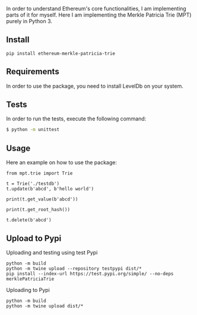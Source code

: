 In order to understand Ethereum's core functionalities, I am implementing parts of it for myself. Here I am implementing
the Merkle Patricia Trie (MPT) purely in Python 3.

## Install

```shell
pip install ethereum-merkle-patricia-trie
```

## Requirements

In order to use the package, you need to install LevelDb on your system.

## Tests

In order to run the tests, execute the following command:
```bash
$ python -m unittest
```
## Usage

Here an example on how to use the package:


    from mpt.trie import Trie

    t = Trie('./testdb')
    t.update(b'abcd', b'hello world')

    print(t.get_value(b'abcd'))

    print(t.get_root_hash())

    t.delete(b'abcd')


## Upload to Pypi

Uploading and testing using test Pypi

    python -m build
    python -m twine upload --repository testpypi dist/*
    pip install --index-url https://test.pypi.org/simple/ --no-deps merklePatriciaTrie   


Uploading to Pypi

    python -m build
    python -m twine upload dist/*
